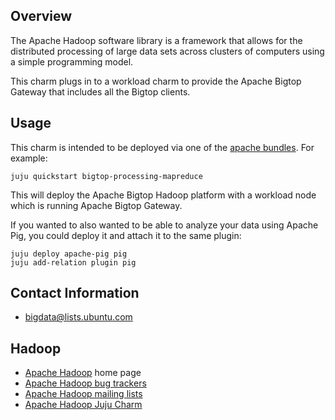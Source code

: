 ## Overview

The Apache Hadoop software library is a framework that allows for the
distributed processing of large data sets across clusters of computers
using a simple programming model.

This charm plugs in to a workload charm to provide the
Apache Bigtop Gateway that includes all the Bigtop clients.

## Usage

This charm is intended to be deployed via one of the
[apache bundles](https://jujucharms.com/u/bigdata-charmers/#bundles).
For example:

    juju quickstart bigtop-processing-mapreduce

This will deploy the Apache Bigtop Hadoop platform with a workload node
which is running Apache Bigtop Gateway.

If you wanted to also wanted to be able to analyze your data using Apache Pig,
you could deploy it and attach it to the same plugin:

    juju deploy apache-pig pig
    juju add-relation plugin pig


## Contact Information

- <bigdata@lists.ubuntu.com>


## Hadoop

- [Apache Hadoop](http://hadoop.apache.org/) home page
- [Apache Hadoop bug trackers](http://hadoop.apache.org/issue_tracking.html)
- [Apache Hadoop mailing lists](http://hadoop.apache.org/mailing_lists.html)
- [Apache Hadoop Juju Charm](http://jujucharms.com/?text=hadoop)
